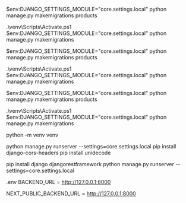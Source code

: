 $env:DJANGO_SETTINGS_MODULE="core.settings.local" python manage.py makemigrations products

.\venv\Scripts\Activate.ps1
$env:DJANGO_SETTINGS_MODULE="core.settings.local" python manage.py makemigrations

$env:DJANGO_SETTINGS_MODULE="core.settings.local" python manage.py makemigrations products

.\venv\Scripts\Activate.ps1
$env:DJANGO_SETTINGS_MODULE="core.settings.local" python manage.py makemigrations


$env:DJANGO_SETTINGS_MODULE="core.settings.local"
python manage.py makemigrations products

.\venv\Scripts\Activate.ps1  
$env:DJANGO_SETTINGS_MODULE="core.settings.local"
python manage.py makemigrations

python -m venv venv

python manage.py runserver --settings=core.settings.local
pip install django-cors-headers
pip install unidecode

pip install django djangorestframework
python manage.py runserver --settings=core.settings.local

.env
 BACKEND_URL = http://127.0.0.1:8000

NEXT_PUBLIC_BACKEND_URL = http://127.0.0.1:8000

